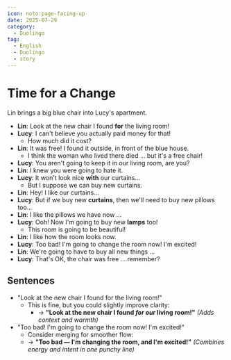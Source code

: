 ```yaml
---
icon: noto:page-facing-up
date: 2025-07-29
category:
  - Duolingo
tag:
  - English
  - Duolingo
  - story
---
```


# Time for a Change

Lin brings a big blue chair into Lucy's apartment.

- **Lin**: Look at the new chair I found **for** the living room!
- **Lucy**: I can't believe you actually paid money for that!
  - How much did it cost?
- **Lin**: It was free! I found it outside, in front of the blue house.
  - I think the woman who lived there died … but it's a free chair!
- **Lucy**: You aren't going to keep it in our living room, are you?
- **Lin**: I knew you were going to hate it.
- **Lucy**: It won't look nice **with** our curtains…
  - But I suppose we can buy new curtains.
- **Lin**: Hey! I like our curtains…
- **Lucy**: But if we buy new **curtains**, then we'll need to buy new pillows too…
- **Lin**: I like the pillows we have now …
- **Lucy**: Ooh! Now I'm going to buy new **lamps** too!
  - This room is going to be beautiful!
- **Lin**: I like how the room looks now.
- **Lucy**: Too bad! I'm going to change the room now! I'm excited!
- **Lin**: We're going to have to buy all new things …
- **Lucy**: That's OK, the chair was free … remember?

## Sentences

- "Look at the new chair I found for the living room!"
  - This is fine, but you could slightly improve clarity:
    - → **"Look at the new chair I found _for our_ living room!"** _(Adds context and warmth)_
- "Too bad! I'm going to change the room now! I'm excited!"
  - Consider merging for smoother flow:
  - → **"Too bad — I'm changing the room, and I'm excited!"**
    _(Combines energy and intent in one punchy line)_
